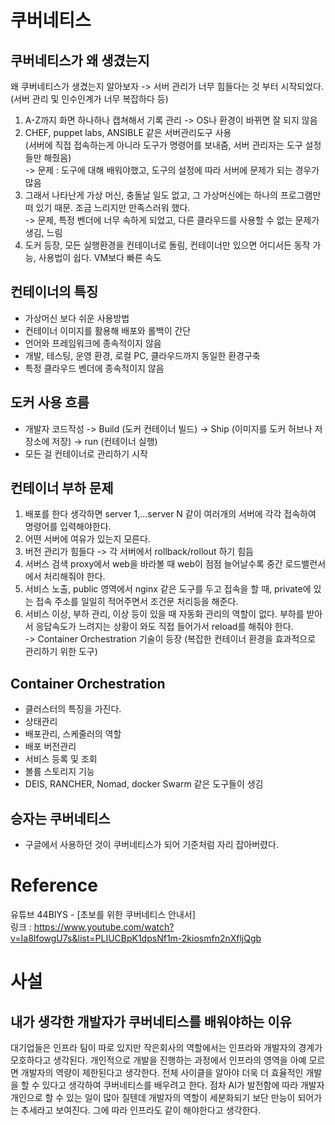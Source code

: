 # 쿠버네티스
## 쿠버네티스가 왜 생겼는지
왜 쿠버네티스가 생겼는지 알아보자 -> 서버 관리가 너무 힘들다는 것 부터 시작되었다. (서버 관리 및 인수인계가 너무 복잡하다 등)
1. A-Z까지 화면 하나하나 캡쳐해서 기록 관리 -> OS나 환경이 바뀌면 잘 되지 않음
2. CHEF, puppet labs, ANSIBLE 같은 서버관리도구 사용  
(서버에 직접 접속하는게 아니라 도구가 명령어를 보내줌, 서버 관리자는 도구 설정들만 해줬음)  
-> 문제 : 도구에 대해 배워야했고, 도구의 설정에 따라 서버에 문제가 되는 경우가 많음
3. 그래서 나타난게 가상 머신, 충돌날 일도 없고, 그 가상머신에는 하나의 프로그램만 떠 있기 때문. 조금 느리지만 만족스러워 했다.  
-> 문제, 특정 벤더에 너무 속하게 되었고, 다른 클라우드를 사용할 수 없는 문제가 생김, 느림
4. 도커 등장, 모든 실행환경을 컨테이너로 돌림, 컨테이너만 있으면 어디서든 동작 가능, 사용법이 쉽다. VM보다 빠른 속도

## 컨테이너의 특징
- 가상머신 보다 쉬운 사용방법
- 컨테이너 이미지를 활용해 배포와 롤백이 간단
- 언어와 프레임워크에 종속적이지 않음
- 개발, 테스팅, 운영 환경, 로컬 PC, 클라우드까지 동일한 환경구축
- 특정 클라우드 벤더에 종속적이지 않음

## 도커 사용 흐름
- 개발자 코드작성 -> Build (도커 컨테이너 빌드) -> Ship (이미지를 도커 허브나 저장소에 저장) -> run (컨테이너 실행)
- 모든 걸 컨테이너로 관리하기 시작

## 컨테이너 부하 문제
1. 배포를 한다 생각하면 server 1,...server N 같이 여러개의 서버에 각각 접속하여 명령어를 입력해야한다.
2. 어떤 서버에 여유가 있는지 모른다.
3. 버전 관리가 힘들다 -> 각 서버에서 rollback/rollout 하기 힘듬
4. 서버스 검색 proxy에서 web을 바라볼 때 web이 점점 늘어날수록 중간 로드밸런서에서 처리해줘야 한다.
5. 서비스 노출, public 영역에서 nginx 같은 도구를 두고 접속을 할 때, private에 있는 접속 주소를 일일히 적어주면서 조건문 처리등을 해준다.
6. 서비스 이상, 부하 관리, 이상 등이 있을 때 자동화 관리의 역할이 없다. 부하를 받아서 응답속도가 느려지는 상황이 와도 직접 들어가서 reload를 해줘야 한다.  
-> Container Orchestration 기술이 등장 (복잡한 컨테이너 환경을 효과적으로 관리하기 위한 도구)

## Container Orchestration
- 클러스터의 특징을 가진다.
- 상태관리
- 배포관리, 스케줄러의 역할
- 배포 버전관리
- 서비스 등록 및 조회
- 볼륨 스토리지 기능
- DEIS, RANCHER, Nomad, docker Swarm 같은 도구들이 생김

## 승자는 쿠버네티스
- 구글에서 사용하던 것이 쿠버네티스가 되어 기준처럼 자리 잡아버렸다.

# Reference
유튜브 44BIYS - [초보를 위한 쿠버네티스 안내서]  
링크 : https://www.youtube.com/watch?v=Ia8IfowgU7s&list=PLIUCBpK1dpsNf1m-2kiosmfn2nXfljQgb

# 사설

## 내가 생각한 개발자가 쿠버네티스를 배워야하는 이유
대기업들은 인프라 팀이 따로 있지만 작은회사의 역할에서는 인프라와 개발자의 경계가 모호하다고 생각된다. 개인적으로 개발을 진행하는 과정에서 인프라의 영역을 아예 모르면 개발자의 역량이 제한된다고 생각한다. 전체 사이클을 알아야 더욱 더 효율적인 개발을 할 수 있다고 생각하여 쿠버네티스를 배우려고 한다.
점차 AI가 발전함에 따라 개발자 개인으로 할 수 있는 일이 많아 질텐데 개발자의 역할이 세분화되기 보단 만능이 되어가는 추세라고 보여진다. 그에 따라 인프라도 같이 해야한다고 생각한다.